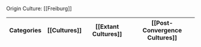 Origin Culture: [[Freiburg]]

| Categories | [[Cultures]] | [[Extant Cultures]] | [[Post-Convergence Cultures]] |
| ---------- | ------------ | ------------------- | ----------------------------- |
